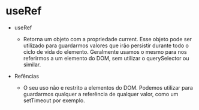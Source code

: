 # useRef

* useRef
  - Retorna um objeto com a propriedade current. Esse objeto pode ser utilizado para guardarmos valores que irão persistir durante todo o ciclo de vida do elemento. Geralmente usamos o mesmo para nos referirmos a um elemento do DOM, sem utilizar o querySelector ou similar.
    <!-- 
      const App = () => {
      const [comentarios, setComentarios] = React.useState([]);
      const [input, setInput] = React.useState('');
      const inputElement = React.useRef();

      function handleClick() {
        setComentarios((comentarios) => [...comentarios, input]);
        setInput('');
        inputElement.current.focus();
      }

      return (
        <div>
          <ul>
            {comentarios.map((comentario) => (
              <li key={comentario}>{comentario}</li>
            ))}
          </ul>
          <input
            type="text"
            value={input}
            ref={inputElement}
            onChange={({ target }) => setInput(target.value)}
          />
          <br />
          <button onClick={handleClick}>Enviar</button>
        </div>
      );
      }; 
    -->


* Refências 
  - O seu uso não e restrito a elementos do DOM. Podemos utilizar para guardarmos qualquer a referência de qualquer valor, como um setTimeout por exemplo.
    <!-- 
    const App = () => {
    const [contar, setContar] = React.useState(0);
    const [notificacao, setNotificacao] = React.useState(null);
    const timeoutRef = React.useRef();

    function handleClick() {
      setNotificacao('Obrigado por comprar');
      clearTimeout(timeoutRef.current);
      timeoutRef.current = setTimeout(() => {
        setNotificacao(null);
      }, 1000);
      setContar(contar + 1);
    }

    return (
      <div>
        <p>{notificacao}</p>
        <button onClick={handleClick}>{contar}</button>
      </div>
    );
    };
    -->
